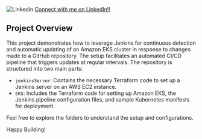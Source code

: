 ![Linkedin](https://i.stack.imgur.com/gVE0j.png) [Connect with me on LinkedIn!!](https://www.linkedin.com/in/yuhang-wu-1b410521b/)


## Project Overview

This project demonstrates how to leverage Jenkins for continuous detection and automatic updating of an Amazon EKS cluster in response to changes made to a GitHub repository. The setup facilitates an automated CI/CD pipeline that triggers updates at regular intervals. The repository is structured into two main parts:

- `jenkinsServer`: Contains the necessary Terraform code to set up a Jenkins server on an AWS EC2 instance.
- `EKS`: Includes the Terraform code for setting up Amazon EKS, the Jenkins pipeline configuration files, and sample Kubernetes manifests for deployment.

Feel free to explore the folders to understand the setup and configurations.

Happy Building!

